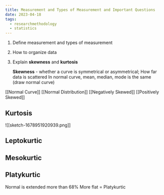 ```yaml
---
title: Measurement and Types of Measurement and Important Questions
date: 2023-04-18
tags:
  - researchmethodology
  - statistics
---
```



1) Define measurement and types of measurement 
2) How to organize data
3) Explain **skewness** and **kurtosis**

	**Skewness** - whether a curve is symmetrical or asymmetrical; 
	How far data is scattered 
	In normal curve, mean, median, mode is the same
	(draw normal curve)

[[Normal Curve]]
[[Normal Distribution]]
[[Negatively Skewed]]
[[Positively Skewed]]

## Kurtosis

![[sketch-1678951920939.png]]

 
## Leptokurtic


## Mesokurtic


## Platykurtic
Normal is extended more than 68%
More flat = Platykurtic 

